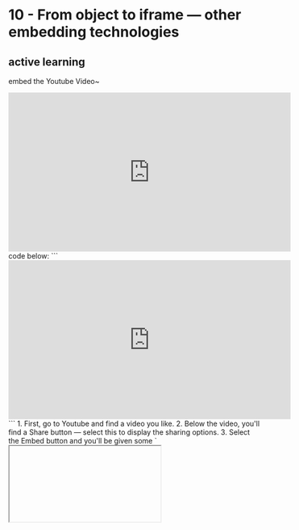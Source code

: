 # 10 - From object to iframe — other embedding technologies

## active learning
embed the Youtube Video~
<iframe width="560" height="315" src="https://www.youtube.com/embed/t4naLFSlBpQ" frameborder="0" allow="accelerometer; autoplay; encrypted-media; gyroscope; picture-in-picture" allowfullscreen></iframe>
code below:
```
<iframe width="560" height="315" src="https://www.youtube.com/embed/t4naLFSlBpQ" frameborder="0" allow="accelerometer; autoplay; encrypted-media; gyroscope; picture-in-picture" allowfullscreen></iframe>
```
1. First, go to Youtube and find a video you like.
2. Below the video, you'll find a Share button — select this to display the sharing options.
3. Select the Embed button and you'll be given some `<iframe> `code — copy this.
4. Insert it into the Input box below, and see what the result is in the Output.

## Iframes in detail
`<iframe>` elements are designed to allow you to embed other web documents into the current document.

```
<iframe src="https://developer.mozilla.org/en-US/docs/Glossary"
        width="100%" height="500" frameborder="0"
        allowfullscreen sandbox>
  <p> 
    <a href="https://developer.mozilla.org/en-US/docs/Glossary">
       Fallback link for browsers that don't support iframes
    </a>
  </p>
</iframe>
```
![-w751](https://i.loli.net/2020/05/08/5rObP1F982oMQiH.jpg)

